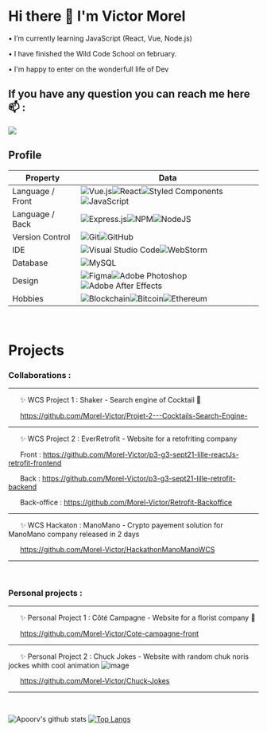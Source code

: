 # Hi there 👋 I'm Victor Morel 

• I’m currently learning JavaScript (React, Vue, Node.js)

• I have finished the Wild Code School on february. 

• I'm happy to enter on the wonderfull life of Dev 

## If you have any question you can reach me here 📫 :
<a href="mailto:morel.victor1@gmail.com"><img src="https://img.shields.io/badge/-morel.victor1@gmail.com-D14836?style=flat&logo=Gmail&logoColor=white"/></a>

## Profile
Property                 | Data  
-------------------------|------
Language / Front           |	![Vue.js](https://img.shields.io/badge/vuejs-%2335495e.svg?style=for-the-badge&logo=vuedotjs&logoColor=%234FC08D)![React](https://img.shields.io/badge/react-%2320232a.svg?style=for-the-badge&logo=react&logoColor=%2361DAFB)![Styled Components](https://img.shields.io/badge/styled--components-DB7093?style=for-the-badge&logo=styled-components&logoColor=white)![JavaScript](https://img.shields.io/badge/javascript-%23323330.svg?style=for-the-badge&logo=javascript&logoColor=%23F7DF1E)
Language / Back    |![Express.js](https://img.shields.io/badge/express.js-%23404d59.svg?style=for-the-badge&logo=express&logoColor=%2361DAFB)![NPM](https://img.shields.io/badge/NPM-%23000000.svg?style=for-the-badge&logo=npm&logoColor=white)![NodeJS](https://img.shields.io/badge/node.js-6DA55F?style=for-the-badge&logo=node.js&logoColor=white)
Version Control                 | ![Git](https://img.shields.io/badge/git-%23F05033.svg?style=for-the-badge&logo=git&logoColor=white)![GitHub](https://img.shields.io/badge/github-%23121011.svg?style=for-the-badge&logo=github&logoColor=white)
IDE | ![Visual Studio Code](https://img.shields.io/badge/Visual%20Studio%20Code-0078d7.svg?style=for-the-badge&logo=visual-studio-code&logoColor=white)![WebStorm](https://img.shields.io/badge/webstorm-143?style=for-the-badge&logo=webstorm&logoColor=white&color=black)
Database | ![MySQL](https://camo.githubusercontent.com/b46e59b09c063a31380646688a68018381767a7a206547c93f896df4643671e9/68747470733a2f2f696d672e736869656c64732e696f2f62616467652f6d7973716c2d2532333030303030662e7376673f7374796c653d666f722d7468652d6261646765266c6f676f3d6d7973716c266c6f676f436f6c6f723d7768697465)
Design | ![Figma](https://img.shields.io/badge/figma-%23F24E1E.svg?style=for-the-badge&logo=figma&logoColor=white)![Adobe Photoshop](https://img.shields.io/badge/adobe%20photoshop-%2331A8FF.svg?style=for-the-badge&logo=adobe%20photoshop&logoColor=white)![Adobe After Effects](https://img.shields.io/badge/Adobe%20After%20Effects-9999FF.svg?style=for-the-badge&logo=Adobe%20After%20Effects&logoColor=white)
Hobbies | ![Blockchain](https://img.shields.io/badge/Blockchain-2F3134?style=for-the-badge&logo=hyperledger&logoColor=white)![Bitcoin](https://img.shields.io/badge/Bitcoin-000?style=for-the-badge&logo=bitcoin&logoColor=white)![Ethereum](https://img.shields.io/badge/Ethereum-3C3C3D?style=for-the-badge&logo=Ethereum&logoColor=white)

&nbsp;

# Projects


### Collaborations :


-----------

&nbsp; &nbsp; &nbsp; ✨ WCS Project 1 : Shaker - Search engine of Cocktail 🍹

&nbsp; &nbsp; &nbsp; https://github.com/Morel-Victor/Projet-2---Cocktails-Search-Engine-

-----------

&nbsp; &nbsp; &nbsp; ✨ WCS Project 2 : EverRetrofit - Website for a retofriting company

&nbsp; &nbsp; &nbsp; Front : https://github.com/Morel-Victor/p3-g3-sept21-lille-reactJs-retrofit-frontend

&nbsp; &nbsp; &nbsp; Back : https://github.com/Morel-Victor/p3-g3-sept21-lille-retrofit-backend

&nbsp; &nbsp; &nbsp; Back-office : https://github.com/Morel-Victor/Retrofit-Backoffice

-----------

&nbsp; &nbsp; &nbsp; ✨ WCS Hackaton : ManoMano - Crypto payement solution for ManoMano company released in 2 days 

&nbsp; &nbsp; &nbsp; https://github.com/Morel-Victor/HackathonManoManoWCS

-----------

&nbsp;

### Personal projects :

-----------

&nbsp; &nbsp; &nbsp; ✨ Personal Project 1 : Côté Campagne - Website for a florist company 🌱

&nbsp; &nbsp; &nbsp; https://github.com/Morel-Victor/Cote-campagne-front

-----------

&nbsp; &nbsp; &nbsp; ✨ Personal Project 2 : Chuck Jokes - Website with random chuk noris jockes whith cool animation ![image](https://user-images.githubusercontent.com/69718187/143036530-e38b45bb-9974-4fae-9180-b1661ecea68e.png)

&nbsp; &nbsp; &nbsp; https://github.com/Morel-Victor/Chuck-Jokes 

-----------

&nbsp;

![Apoorv's github stats](https://github-readme-stats.vercel.app/api?username=morel-victor&show_icons=true&title_color=ffc857&icon_color=8ac926&text_color=daf7dc&bg_color=151515&hide=[%22stars%22])
[![Top Langs](https://github-readme-stats.vercel.app/api/top-langs/?username=morel-victor&layout=compact&text_color=daf7dc&bg_color=151515)](https://github.com/NacymeG/github-readme-stats)
